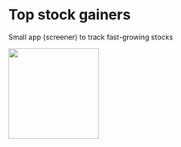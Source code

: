 # Top stock gainers
Small app (screener) to track fast-growing stocks

<img src="https://user-images.githubusercontent.com/63294995/140979321-b9e78432-73f6-453e-aa0c-175dce6092bc.png" width="180">
